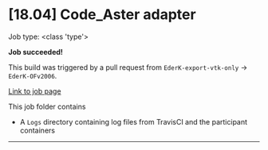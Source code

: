 # [18.04] Code_Aster adapter

Job type: <class 'type'>



**Job succeeded!**



This build was triggered by a pull request from `EderK-export-vtk-only` → `EderK-OFv2006`.



[Link to job page]({[job_link]})


This job folder contains
- A `Logs` directory containing log files from TravisCI and the participant containers


---

